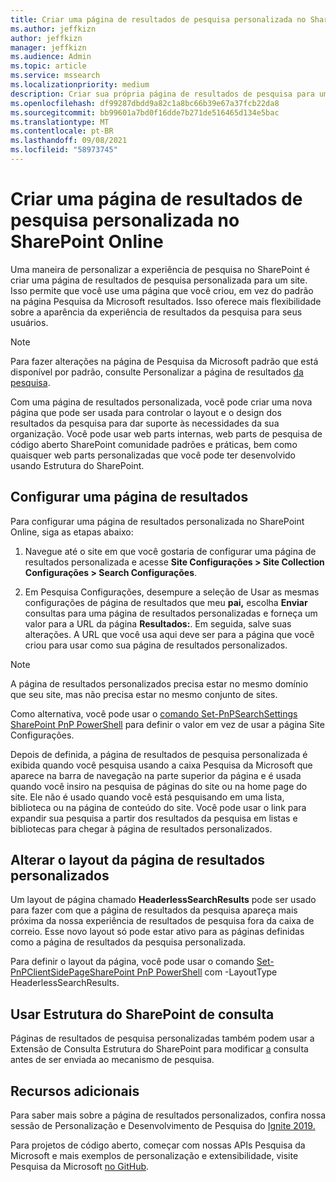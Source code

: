 ```yaml
---
title: Criar uma página de resultados de pesquisa personalizada no SharePoint Online
ms.author: jeffkizn
author: jeffkizn
manager: jeffkizn
ms.audience: Admin
ms.topic: article
ms.service: mssearch
ms.localizationpriority: medium
description: Criar sua própria página de resultados de pesquisa para um site SharePoint Online
ms.openlocfilehash: df99287dbdd9a82c1a8bc66b39e67a37fcb22da8
ms.sourcegitcommit: bb99601a7bd0f16dde7b271de516465d134e5bac
ms.translationtype: MT
ms.contentlocale: pt-BR
ms.lasthandoff: 09/08/2021
ms.locfileid: "58973745"
---
```

# <a name="create-a-custom-search-results-page-in-sharepoint-online"></a>Criar uma página de resultados de pesquisa personalizada no SharePoint Online

Uma maneira de personalizar a experiência de pesquisa no SharePoint é criar uma página de resultados de pesquisa personalizada para um site. Isso permite que você use uma página que você criou, em vez do padrão na página Pesquisa da Microsoft resultados. Isso oferece mais flexibilidade sobre a aparência da experiência de resultados da pesquisa para seus usuários.

>[!NOTE]
> Para fazer alterações na página de Pesquisa da Microsoft padrão que está disponível por padrão, consulte Personalizar a página de resultados [da pesquisa](customize-search-page.md).

Com uma página de resultados personalizada, você pode criar uma nova página que pode ser usada para controlar o layout e o design dos resultados da pesquisa para dar suporte às necessidades da sua organização. Você pode usar web parts internas, web parts de pesquisa de código aberto SharePoint comunidade padrões e práticas, bem como quaisquer web parts personalizadas que você pode ter desenvolvido usando Estrutura do SharePoint.

## <a name="configure-a-results-page"></a>Configurar uma página de resultados

Para configurar uma página de resultados personalizada no SharePoint Online, siga as etapas abaixo:

1. Navegue até o site em que você gostaria de configurar uma página de resultados personalizada e acesse **Site Configurações > Site Collection Configurações > Search Configurações**.

2. Em Pesquisa Configurações, desempure a seleção de Usar as mesmas configurações de página de resultados que meu **pai,** escolha **Enviar** consultas para uma página de resultados personalizadas e forneça um valor para a URL da página **Resultados:**. Em seguida, salve suas alterações. A URL que você usa aqui deve ser para a página que você criou para usar como sua página de resultados personalizados.

>[!NOTE]
> A página de resultados personalizados precisa estar no mesmo domínio que seu site, mas não precisa estar no mesmo conjunto de sites.  

Como alternativa, você pode usar o [comando Set-PnPSearchSettings SharePoint PnP PowerShell](/powershell/module/sharepoint-pnp/set-pnpsearchsettings?view=sharepoint-ps) para definir o valor em vez de usar a página Site Configurações.

Depois de definida, a página de resultados de pesquisa personalizada é exibida quando você pesquisa usando a caixa Pesquisa da Microsoft que aparece na barra de navegação na parte superior da página e é usada quando você insiro na pesquisa de páginas do site ou na home page do site. Ele não é usado quando você está pesquisando em uma lista, biblioteca ou na página de conteúdo do site. Você pode usar o link para expandir sua pesquisa a partir dos resultados da pesquisa em listas e bibliotecas para chegar à página de resultados personalizados.

## <a name="change-the-layout-of-your-custom-results-page"></a>Alterar o layout da página de resultados personalizados

Um layout de página chamado **HeaderlessSearchResults** pode ser usado para fazer com que a página de resultados da pesquisa apareça mais próxima da nossa experiência de resultados de pesquisa fora da caixa de correio. Esse novo layout só pode estar ativo para as páginas definidas como a página de resultados da pesquisa personalizada.

Para definir o layout da página, você pode usar o comando [Set-PnPClientSidePageSharePoint PnP PowerShell](/powershell/module/sharepoint-pnp/set-pnpclientsidepage?view=sharepoint-ps) com -LayoutType HeaderlessSearchResults.

## <a name="use-sharepoint-framework-query-extensions"></a>Usar Estrutura do SharePoint de consulta

Páginas de resultados de pesquisa personalizadas também podem usar a Extensão de Consulta Estrutura do SharePoint para modificar [a](/sharepoint/dev/spfx/building-search-extensions) consulta antes de ser enviada ao mecanismo de pesquisa.

## <a name="additional-resources"></a>Recursos adicionais

Para saber mais sobre a página de resultados personalizados, confira nossa sessão de Personalização e Desenvolvimento de Pesquisa do [Ignite 2019.](https://myignite.techcommunity.microsoft.com/sessions/85238?source=sessions)

Para projetos de código aberto, começar com nossas APIs Pesquisa da Microsoft e mais exemplos de personalização e extensibilidade, visite Pesquisa da Microsoft [no GitHub](https://github.com/microsoft-search).